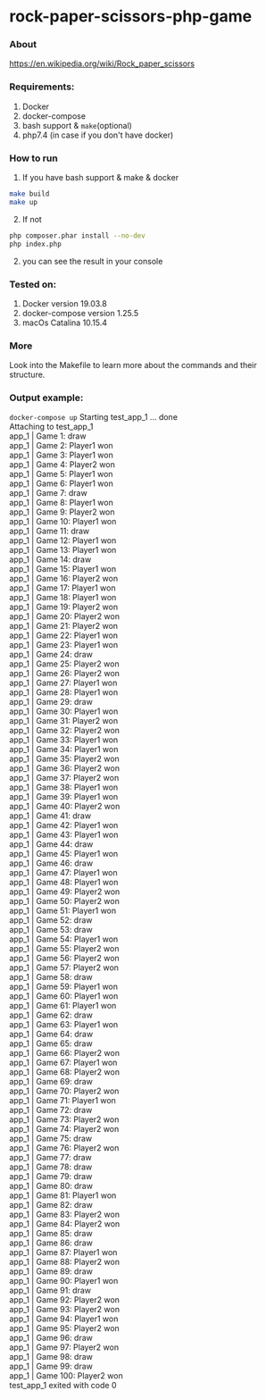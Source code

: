# rock-paper-scissors-php-game

### About 
https://en.wikipedia.org/wiki/Rock_paper_scissors

### Requirements:
1. Docker
2. docker-compose
3. bash support & `make`(optional)
4. php7.4 (in case if you don't have docker) 

### How to run
1. If you have bash support & make & docker
```bash
make build 
make up
```
2. If not 
```bash
php composer.phar install --no-dev
php index.php
```

2. you can see the result in your console

### Tested on:
1. Docker version 19.03.8
2. docker-compose version 1.25.5
3. macOs Catalina 10.15.4

### More 

Look into the Makefile to learn more about the commands and their structure.  

### Output example:

`docker-compose up`
Starting test_app_1 ... done \
Attaching to test_app_1 \
app_1  | Game 1: draw \
app_1  | Game 2: Player1 won \
app_1  | Game 3: Player1 won \
app_1  | Game 4: Player2 won \
app_1  | Game 5: Player1 won \
app_1  | Game 6: Player1 won \
app_1  | Game 7: draw \
app_1  | Game 8: Player1 won \
app_1  | Game 9: Player2 won \
app_1  | Game 10: Player1 won \
app_1  | Game 11: draw \
app_1  | Game 12: Player1 won \
app_1  | Game 13: Player1 won \
app_1  | Game 14: draw \
app_1  | Game 15: Player1 won \
app_1  | Game 16: Player2 won \
app_1  | Game 17: Player1 won \
app_1  | Game 18: Player1 won \
app_1  | Game 19: Player2 won \
app_1  | Game 20: Player2 won \
app_1  | Game 21: Player2 won \
app_1  | Game 22: Player1 won \
app_1  | Game 23: Player1 won \
app_1  | Game 24: draw \
app_1  | Game 25: Player2 won \
app_1  | Game 26: Player2 won \
app_1  | Game 27: Player1 won \
app_1  | Game 28: Player1 won \
app_1  | Game 29: draw \
app_1  | Game 30: Player1 won \
app_1  | Game 31: Player2 won \
app_1  | Game 32: Player2 won \
app_1  | Game 33: Player1 won \
app_1  | Game 34: Player1 won \
app_1  | Game 35: Player2 won \
app_1  | Game 36: Player2 won \
app_1  | Game 37: Player2 won \
app_1  | Game 38: Player1 won \
app_1  | Game 39: Player1 won \
app_1  | Game 40: Player2 won \
app_1  | Game 41: draw \
app_1  | Game 42: Player1 won \
app_1  | Game 43: Player1 won \
app_1  | Game 44: draw \
app_1  | Game 45: Player1 won \
app_1  | Game 46: draw \
app_1  | Game 47: Player1 won \
app_1  | Game 48: Player1 won \
app_1  | Game 49: Player2 won \
app_1  | Game 50: Player2 won \
app_1  | Game 51: Player1 won \
app_1  | Game 52: draw \
app_1  | Game 53: draw \
app_1  | Game 54: Player1 won \
app_1  | Game 55: Player2 won \
app_1  | Game 56: Player2 won \
app_1  | Game 57: Player2 won \
app_1  | Game 58: draw \
app_1  | Game 59: Player1 won \
app_1  | Game 60: Player1 won \
app_1  | Game 61: Player1 won \
app_1  | Game 62: draw \
app_1  | Game 63: Player1 won \
app_1  | Game 64: draw \
app_1  | Game 65: draw \
app_1  | Game 66: Player2 won \
app_1  | Game 67: Player1 won \
app_1  | Game 68: Player2 won \
app_1  | Game 69: draw \
app_1  | Game 70: Player2 won \
app_1  | Game 71: Player1 won \
app_1  | Game 72: draw \
app_1  | Game 73: Player2 won \
app_1  | Game 74: Player2 won \
app_1  | Game 75: draw \
app_1  | Game 76: Player2 won \
app_1  | Game 77: draw \
app_1  | Game 78: draw \
app_1  | Game 79: draw \
app_1  | Game 80: draw \
app_1  | Game 81: Player1 won \
app_1  | Game 82: draw \
app_1  | Game 83: Player2 won \
app_1  | Game 84: Player2 won \
app_1  | Game 85: draw \
app_1  | Game 86: draw \
app_1  | Game 87: Player1 won \
app_1  | Game 88: Player2 won \
app_1  | Game 89: draw \
app_1  | Game 90: Player1 won \
app_1  | Game 91: draw \
app_1  | Game 92: Player2 won \
app_1  | Game 93: Player2 won \
app_1  | Game 94: Player1 won \
app_1  | Game 95: Player2 won \
app_1  | Game 96: draw \
app_1  | Game 97: Player2 won \
app_1  | Game 98: draw \
app_1  | Game 99: draw \
app_1  | Game 100: Player2 won \
test_app_1 exited with code 0
